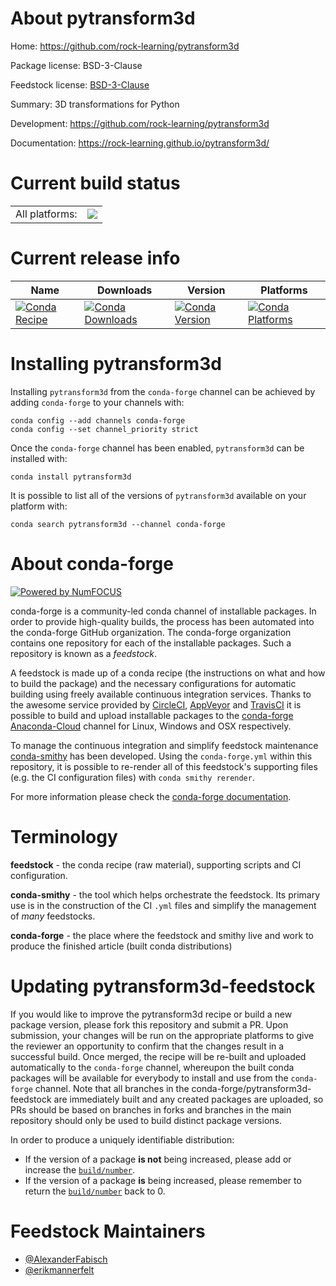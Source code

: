 About pytransform3d
===================

Home: https://github.com/rock-learning/pytransform3d

Package license: BSD-3-Clause

Feedstock license: [BSD-3-Clause](https://github.com/conda-forge/pytransform3d-feedstock/blob/master/LICENSE.txt)

Summary: 3D transformations for Python

Development: https://github.com/rock-learning/pytransform3d

Documentation: https://rock-learning.github.io/pytransform3d/

Current build status
====================


<table><tr><td>All platforms:</td>
    <td>
      <a href="https://dev.azure.com/conda-forge/feedstock-builds/_build/latest?definitionId=12842&branchName=master">
        <img src="https://dev.azure.com/conda-forge/feedstock-builds/_apis/build/status/pytransform3d-feedstock?branchName=master">
      </a>
    </td>
  </tr>
</table>

Current release info
====================

| Name | Downloads | Version | Platforms |
| --- | --- | --- | --- |
| [![Conda Recipe](https://img.shields.io/badge/recipe-pytransform3d-green.svg)](https://anaconda.org/conda-forge/pytransform3d) | [![Conda Downloads](https://img.shields.io/conda/dn/conda-forge/pytransform3d.svg)](https://anaconda.org/conda-forge/pytransform3d) | [![Conda Version](https://img.shields.io/conda/vn/conda-forge/pytransform3d.svg)](https://anaconda.org/conda-forge/pytransform3d) | [![Conda Platforms](https://img.shields.io/conda/pn/conda-forge/pytransform3d.svg)](https://anaconda.org/conda-forge/pytransform3d) |

Installing pytransform3d
========================

Installing `pytransform3d` from the `conda-forge` channel can be achieved by adding `conda-forge` to your channels with:

```
conda config --add channels conda-forge
conda config --set channel_priority strict
```

Once the `conda-forge` channel has been enabled, `pytransform3d` can be installed with:

```
conda install pytransform3d
```

It is possible to list all of the versions of `pytransform3d` available on your platform with:

```
conda search pytransform3d --channel conda-forge
```


About conda-forge
=================

[![Powered by NumFOCUS](https://img.shields.io/badge/powered%20by-NumFOCUS-orange.svg?style=flat&colorA=E1523D&colorB=007D8A)](http://numfocus.org)

conda-forge is a community-led conda channel of installable packages.
In order to provide high-quality builds, the process has been automated into the
conda-forge GitHub organization. The conda-forge organization contains one repository
for each of the installable packages. Such a repository is known as a *feedstock*.

A feedstock is made up of a conda recipe (the instructions on what and how to build
the package) and the necessary configurations for automatic building using freely
available continuous integration services. Thanks to the awesome service provided by
[CircleCI](https://circleci.com/), [AppVeyor](https://www.appveyor.com/)
and [TravisCI](https://travis-ci.com/) it is possible to build and upload installable
packages to the [conda-forge](https://anaconda.org/conda-forge)
[Anaconda-Cloud](https://anaconda.org/) channel for Linux, Windows and OSX respectively.

To manage the continuous integration and simplify feedstock maintenance
[conda-smithy](https://github.com/conda-forge/conda-smithy) has been developed.
Using the ``conda-forge.yml`` within this repository, it is possible to re-render all of
this feedstock's supporting files (e.g. the CI configuration files) with ``conda smithy rerender``.

For more information please check the [conda-forge documentation](https://conda-forge.org/docs/).

Terminology
===========

**feedstock** - the conda recipe (raw material), supporting scripts and CI configuration.

**conda-smithy** - the tool which helps orchestrate the feedstock.
                   Its primary use is in the construction of the CI ``.yml`` files
                   and simplify the management of *many* feedstocks.

**conda-forge** - the place where the feedstock and smithy live and work to
                  produce the finished article (built conda distributions)


Updating pytransform3d-feedstock
================================

If you would like to improve the pytransform3d recipe or build a new
package version, please fork this repository and submit a PR. Upon submission,
your changes will be run on the appropriate platforms to give the reviewer an
opportunity to confirm that the changes result in a successful build. Once
merged, the recipe will be re-built and uploaded automatically to the
`conda-forge` channel, whereupon the built conda packages will be available for
everybody to install and use from the `conda-forge` channel.
Note that all branches in the conda-forge/pytransform3d-feedstock are
immediately built and any created packages are uploaded, so PRs should be based
on branches in forks and branches in the main repository should only be used to
build distinct package versions.

In order to produce a uniquely identifiable distribution:
 * If the version of a package **is not** being increased, please add or increase
   the [``build/number``](https://docs.conda.io/projects/conda-build/en/latest/resources/define-metadata.html#build-number-and-string).
 * If the version of a package **is** being increased, please remember to return
   the [``build/number``](https://docs.conda.io/projects/conda-build/en/latest/resources/define-metadata.html#build-number-and-string)
   back to 0.

Feedstock Maintainers
=====================

* [@AlexanderFabisch](https://github.com/AlexanderFabisch/)
* [@erikmannerfelt](https://github.com/erikmannerfelt/)


